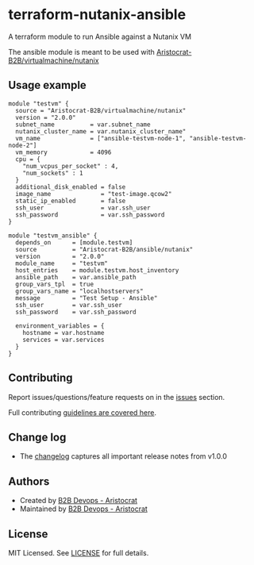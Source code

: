 # terraform-nutanix-ansible

A terraform module to run Ansible against a Nutanix VM

The ansible module is meant to be used with [Aristocrat-B2B/virtualmachine/nutanix](https://registry.terraform.io/modules/Aristocrat-B2B/virtualmachine/nutanix/latest)
## Usage example


```hcl
module "testvm" {
  source = "Aristocrat-B2B/virtualmachine/nutanix"
  version = "2.0.0"
  subnet_name          = var.subnet_name
  nutanix_cluster_name = var.nutanix_cluster_name"
  vm_name              = ["ansible-testvm-node-1", "ansible-testvm-node-2"]
  vm_memory            = 4096
  cpu = {
    "num_vcpus_per_socket" : 4,
    "num_sockets" : 1
  }
  additional_disk_enabled = false
  image_name              = "test-image.qcow2"
  static_ip_enabled       = false
  ssh_user                = var.ssh_user
  ssh_password            = var.ssh_password
}

module "testvm_ansible" {
  depends_on      = [module.testvm]
  source          = "Aristocrat-B2B/ansible/nutanix"
  version         = "2.0.0"
  module_name     = "testvm"
  host_entries    = module.testvm.host_inventory
  ansible_path    = var.ansible_path
  group_vars_tpl  = true
  group_vars_name = "localhostservers"
  message         = "Test Setup - Ansible"
  ssh_user        = var.ssh_user
  ssh_password    = var.ssh_password

  environment_variables = {
    hostname = var.hostname
    services = var.services
  }
}

```

## Contributing

Report issues/questions/feature requests on in the [issues](https://github.com/Aristocrat-B2B/terraform-nutanix-ansible/issues/new) section.

Full contributing [guidelines are covered here](https://github.com/Aristocrat-B2B/terraform-nutanix-ansible/blob/master/.github/CONTRIBUTING.md).

## Change log

- The [changelog](https://github.com/Aristocrat-B2B/terraform-nutanix-ansible/tree/master/CHANGELOG.md) captures all important release notes from v1.0.0

## Authors

- Created by [B2B Devops - Aristocrat](https://github.com/Aristocrat-B2B)
- Maintained by [B2B Devops - Aristocrat](https://github.com/Aristocrat-B2B)

## License

MIT Licensed. See [LICENSE](https://github.com/Aristocrat-B2B/terraform-nutanix-ansible/tree/master/LICENSE) for full details.
